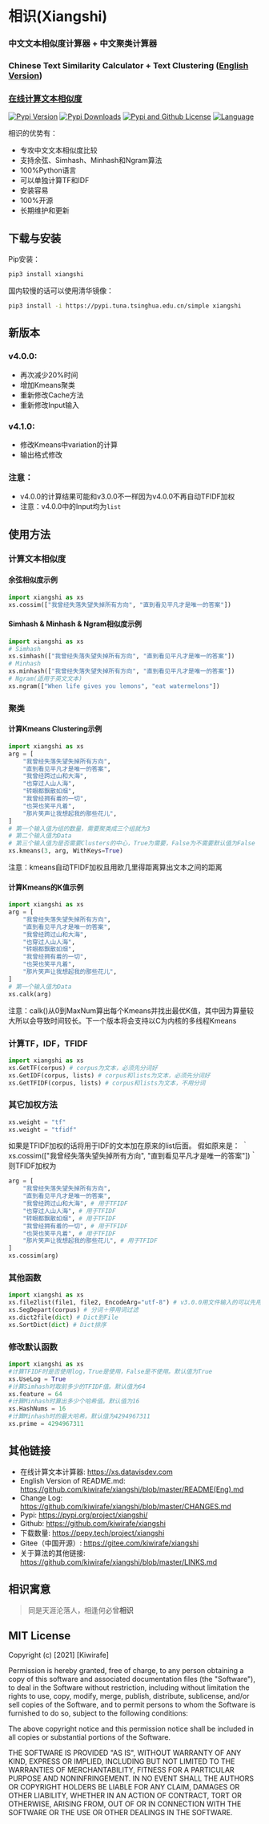 # 相识(Xiangshi)

### 中文文本相似度计算器 + 中文聚类计算器
### Chinese Text Similarity Calculator + Text Clustering ([English Version](https://github.com/kiwirafe/xiangshi/blob/master/README(Eng).md))
### [在线计算文本相似度](https://xs.datavisdev.com)
[![Pypi Version](https://img.shields.io/pypi/v/xiangshi?label=Pypi%20Version)](https://img.shields.io/pypi/v/xiangshi)
[![Pypi Downloads](https://static.pepy.tech/personalized-badge/xiangshi?period=total&units=international_system&left_color=grey&right_color=blue&left_text=Pypi%20Downloads)](https://pepy.tech/project/xiangshi)
[![Pypi and Github License](https://img.shields.io/pypi/l/xiangshi?label=Pypi%20and%20Github%20License)](https://img.shields.io/github/license/kiwirafe/xiangshi)
[![Language](https://img.shields.io/github/languages/top/kiwirafe/xiangshi)](https://github.com/kiwirafe/xiangshi)

相识的优势有：
  - 专攻中文文本相似度比较
  - 支持余弦、Simhash、Minhash和Ngram算法
  - 100%Python语言
  - 可以单独计算TF和IDF
  - 安装容易
  - 100%开源
  - 长期维护和更新

## 下载与安装
Pip安装：
```sh
pip3 install xiangshi
```
国内较慢的话可以使用清华镜像：
```sh
pip3 install -i https://pypi.tuna.tsinghua.edu.cn/simple xiangshi
```

## 新版本
### v4.0.0:
  - 再次减少20%时间
  - 增加Kmeans聚类
  - 重新修改Cache方法
  - 重新修改Input输入
### v4.1.0:
  - 修改Kmeans中variation的计算
  - 输出格式修改

### 注意：
  - v4.0.0的计算结果可能和v3.0.0不一样因为v4.0.0不再自动TFIDF加权
  - 注意：v4.0.0中的Input均为`list`

## 使用方法
### 计算文本相似度
#### 余弦相似度示例
```python
import xiangshi as xs
xs.cossim(["我曾经失落失望失掉所有方向", "直到看见平凡才是唯一的答案"])
```
#### Simhash & Minhash & Ngram相似度示例
```python
import xiangshi as xs
# Simhash
xs.simhash(["我曾经失落失望失掉所有方向", "直到看见平凡才是唯一的答案"])
# Minhash
xs.minhash(["我曾经失落失望失掉所有方向", "直到看见平凡才是唯一的答案"])
# Ngram(适用于英文文本)
xs.ngram(["When life gives you lemons", "eat watermelons"])
```

### 聚类
#### 计算Kmeans Clustering示例
```python
import xiangshi as xs
arg = [
    "我曾经失落失望失掉所有方向", 
    "直到看见平凡才是唯一的答案", 
    "我曾经跨过山和大海", 
    "也穿过人山人海", 
    "转眼都飘散如烟",
    "我曾经拥有着的一切", 
    "也哭也笑平凡着",
    "那片笑声让我想起我的那些花儿",
]
# 第一个输入值为组的数量，需要聚类成三个组就为3
# 第二个输入值为Data
# 第三个输入值为是否需要Clusters的中心，True为需要，False为不需要默认值为False
xs.kmeans(3, arg, WithKeys=True) 
```
注意：kmeans自动TFIDF加权且用欧几里得距离算出文本之间的距离

#### 计算Kmeans的K值示例
```python
import xiangshi as xs
arg = [
    "我曾经失落失望失掉所有方向", 
    "直到看见平凡才是唯一的答案", 
    "我曾经跨过山和大海", 
    "也穿过人山人海", 
    "转眼都飘散如烟",
    "我曾经拥有着的一切", 
    "也哭也笑平凡着",
    "那片笑声让我想起我的那些花儿",
]
# 第一个输入值为Data
xs.calk(arg) 
```
注意：calk()从0到MaxNum算出每个Kmeans并找出最优K值，其中因为算量较大所以会导致时间较长。下一个版本将会支持以C为内核的多线程Kmeans

### 计算TF，IDF，TFIDF
```python
import xiangshi as xs
xs.GetTF(corpus) # corpus为文本，必须先分词好
xs.GetIDF(corpus, lists) # corpus和lists为文本，必须先分词好
xs.GetTFIDF(corpus, lists) # corpus和lists为文本，不用分词
```

### 其它加权方法
```python
xs.weight = "tf"
xs.weight = "tfidf"
```
如果是TFIDF加权的话将用于IDF的文本加在原来的list后面。
假如原来是：
｀xs.cossim(["我曾经失落失望失掉所有方向", "直到看见平凡才是唯一的答案"])｀
则TFIDF加权为
```python
arg = [
    "我曾经失落失望失掉所有方向", 
    "直到看见平凡才是唯一的答案", 
    "我曾经跨过山和大海", # 用于TFIDF
    "也穿过人山人海", # 用于TFIDF
    "转眼都飘散如烟", # 用于TFIDF
    "我曾经拥有着的一切", # 用于TFIDF
    "也哭也笑平凡着", # 用于TFIDF
    "那片笑声让我想起我的那些花儿", # 用于TFIDF
]
xs.cossim(arg)
```

### 其他函数
```python
import xiangshi as xs
xs.file2list(file1, file2, EncodeArg="utf-8") # v3.0.0用文件输入的可以先用这个转为list再进行文本相似度计算
xs.SegDepart(corpus) # 分词＋停用词过滤
xs.dict2file(dict) # Dict到File
xs.SortDict(dict) # Dict排序
```

### 修改默认函数
```python
import xiangshi as xs
#计算TFIDF时是否使用log，True是使用，False是不使用。默认值为True
xs.UseLog = True
#计算Simhash时取前多少的TFIDF值。默认值为64
xs.feature = 64
#计算Minhash时算出多少个哈希值。默认值为16
xs.HashNums = 16
#计算Minhash时的最大哈希。默认值为4294967311
xs.prime = 4294967311
```

## 其他链接
  - 在线计算文本计算器:
  https://xs.datavisdev.com
  - English Version of README.md:
  https://github.com/kiwirafe/xiangshi/blob/master/README(Eng).md
  - Change Log:
  https://github.com/kiwirafe/xiangshi/blob/master/CHANGES.md
  - Pypi:
  https://pypi.org/project/xiangshi/
  - Github:
  https://github.com/kiwirafe/xiangshi
  - 下载数量:
  https://pepy.tech/project/xiangshi
  - Gitee（中国开源）:
  https://gitee.com/kiwirafe/xiangshi
  - 关于算法的其他链接:
  https://github.com/kiwirafe/xiangshi/blob/master/LINKS.md


## 相识寓意
>同是天涯沦落人，相逢何必曾**相识**

## MIT License
Copyright (c) [2021] [Kiwirafe]

Permission is hereby granted, free of charge, to any person obtaining a copy
of this software and associated documentation files (the "Software"), to deal
in the Software without restriction, including without limitation the rights
to use, copy, modify, merge, publish, distribute, sublicense, and/or sell
copies of the Software, and to permit persons to whom the Software is
furnished to do so, subject to the following conditions:

The above copyright notice and this permission notice shall be included in all
copies or substantial portions of the Software.

THE SOFTWARE IS PROVIDED "AS IS", WITHOUT WARRANTY OF ANY KIND, EXPRESS OR
IMPLIED, INCLUDING BUT NOT LIMITED TO THE WARRANTIES OF MERCHANTABILITY,
FITNESS FOR A PARTICULAR PURPOSE AND NONINFRINGEMENT. IN NO EVENT SHALL THE
AUTHORS OR COPYRIGHT HOLDERS BE LIABLE FOR ANY CLAIM, DAMAGES OR OTHER
LIABILITY, WHETHER IN AN ACTION OF CONTRACT, TORT OR OTHERWISE, ARISING FROM,
OUT OF OR IN CONNECTION WITH THE SOFTWARE OR THE USE OR OTHER DEALINGS IN THE
SOFTWARE.
